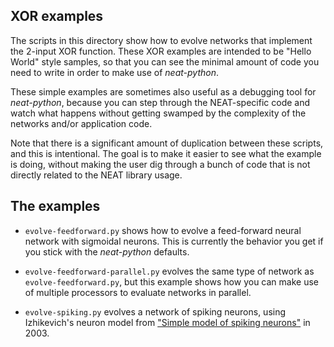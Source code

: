 ## XOR examples ##

The scripts in this directory show how to evolve networks that implement the 2-input XOR function.  These XOR examples
are intended to be "Hello World" style samples, so that you can see the minimal amount of code you need to write in order
to make use of *neat-python*. 

These simple examples are sometimes also useful as a debugging tool for *neat-python*, because you can step through the 
NEAT-specific code and watch what happens without getting swamped by the complexity of the networks and/or application code.

Note that there is a significant amount of duplication between these scripts, and this is intentional.  The goal is to 
make it easier to see what the example is doing, without making the user dig through a bunch of code that is not 
directly related to the NEAT library usage.

## The examples ##

* `evolve-feedforward.py` shows how to evolve a feed-forward neural network with sigmoidal neurons.  This is currently the behavior
you get if you stick with the *neat-python* defaults.

* `evolve-feedforward-parallel.py` evolves the same type of network as `evolve-feedforward.py`, but this example shows how you can make use of 
multiple processors to evaluate networks in parallel.  

* `evolve-spiking.py` evolves a network of spiking neurons, using Izhikevich's neuron model from ["Simple model of spiking 
neurons"](http://www.dis.uniroma1.it/~gori/Sito_GG/Modellistica_files/2003%20Net.pdf) in 2003.
